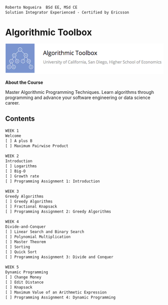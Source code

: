 ```
Roberto Nogueira  BSd EE, MSd CE
Solution Integrator Experienced - Certified by Ericsson
```

# Algorithmic Toolbox

![ebook_cover](images/algorithmic-toolbox.png)

**About the Course**

Master Algorithmic Programming Techniques. Learn algorithms through programming and advance your software engineering or data science career.

## Contents

```
WEEK 1
Welcome
[ ] A plus B
[ ] Maximum Pairwise Product

WEEK 2
Introduction
[ ] Logarithms
[ ] Big-O
[ ] Growth rate
[ ] Programming Assignment 1: Introduction

WEEK 3
Greedy Algorithms
[ ] Greedy Algorithms
[ ] Fractional Knapsack
[ ] Programming Assignment 2: Greedy Algorithms

WEEK 4
Divide-and-Conquer
[ ] Linear Search and Binary Search
[ ] Polynomial Multiplication
[ ] Master Theorem
[ ] Sorting
[ ] Quick Sort
[ ] Programming Assignment 3: Divide and Conquer

WEEK 5
Dynamic Programming
[ ] Change Money
[ ] Edit Distance
[ ] Knapsack
[ ] Maximum Value of an Arithmetic Expression
[ ] Programming Assignment 4: Dynamic Programming
```


